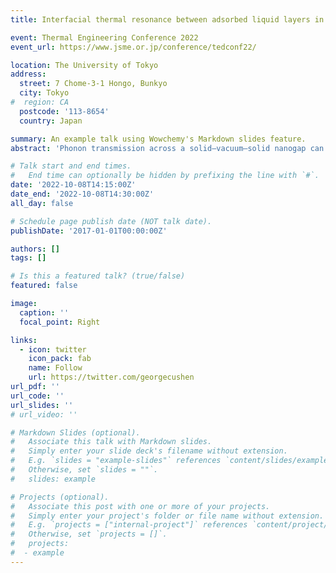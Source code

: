 ```yaml
---
title: Interfacial thermal resonance between adsorbed liquid layers in a nanogap

event: Thermal Engineering Conference 2022
event_url: https://www.jsme.or.jp/conference/tedconf22/

location: The University of Tokyo
address:
  street: 7 Chome-3-1 Hongo, Bunkyo
  city: Tokyo
#  region: CA
  postcode: '113-8654'
  country: Japan

summary: An example talk using Wowchemy's Markdown slides feature.
abstract: 'Phonon transmission across a solid–vacuum–solid nanogap can be induced by thermal resonance owing to the quasi-Casimir coupling between interfacial solid layers. However, the thermal energy transport across the nanogap with the existence of adsorbed liquid layers on solid surfaces is still not well understood. Here, the thermal resonances between adsorbed liquid layers were investigated using the classical non-equilibrium molecular dynamics simulations. The existence of thermal resonance between the solid–solid or liquid–liquid interfacial layers separated by the vacuum nanogap was verified through the analyses of the atomic vibrational displacements and the vibrational density of states.'

# Talk start and end times.
#   End time can optionally be hidden by prefixing the line with `#`.
date: '2022-10-08T14:15:00Z'
date_end: '2022-10-08T14:30:00Z'
all_day: false

# Schedule page publish date (NOT talk date).
publishDate: '2017-01-01T00:00:00Z'

authors: []
tags: []

# Is this a featured talk? (true/false)
featured: false

image:
  caption: ''
  focal_point: Right

links:
  - icon: twitter
    icon_pack: fab
    name: Follow
    url: https://twitter.com/georgecushen
url_pdf: ''
url_code: ''
url_slides: ''
# url_video: ''

# Markdown Slides (optional).
#   Associate this talk with Markdown slides.
#   Simply enter your slide deck's filename without extension.
#   E.g. `slides = "example-slides"` references `content/slides/example-slides.md`.
#   Otherwise, set `slides = ""`.
#   slides: example

# Projects (optional).
#   Associate this post with one or more of your projects.
#   Simply enter your project's folder or file name without extension.
#   E.g. `projects = ["internal-project"]` references `content/project/deep-learning/index.md`.
#   Otherwise, set `projects = []`.
#   projects:
#  - example
---
```


